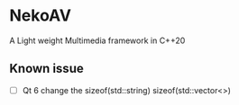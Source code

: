 # NekoAV

A Light weight Multimedia framework in C++20

## Known issue

- [ ] Qt 6 change the sizeof(std::string) sizeof(std::vector<>)

